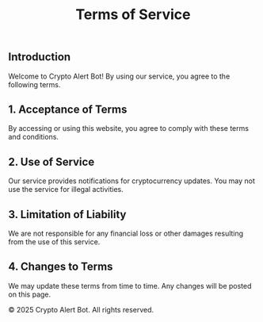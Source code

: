 <!DOCTYPE html>
<html lang="en">
<head>
    <meta charset="UTF-8">
    <meta name="viewport" content="width=device-width, initial-scale=1.0">
    <title>Terms of Service</title>
</head>
<body>
    <header>
        <h1>Terms of Service</h1>
    </header>
    <main>
        <section>
            <h2>Introduction</h2>
            <p>Welcome to Crypto Alert Bot! By using our service, you agree to the following terms.</p>
        </section>
        <section>
            <h2>1. Acceptance of Terms</h2>
            <p>By accessing or using this website, you agree to comply with these terms and conditions.</p>
        </section>
        <section>
            <h2>2. Use of Service</h2>
            <p>Our service provides notifications for cryptocurrency updates. You may not use the service for illegal activities.</p>
        </section>
        <section>
            <h2>3. Limitation of Liability</h2>
            <p>We are not responsible for any financial loss or other damages resulting from the use of this service.</p>
        </section>
        <section>
            <h2>4. Changes to Terms</h2>
            <p>We may update these terms from time to time. Any changes will be posted on this page.</p>
        </section>
    </main>
    <footer>
        <p>© 2025 Crypto Alert Bot. All rights reserved.</p>
    </footer>
</body>
</html>
